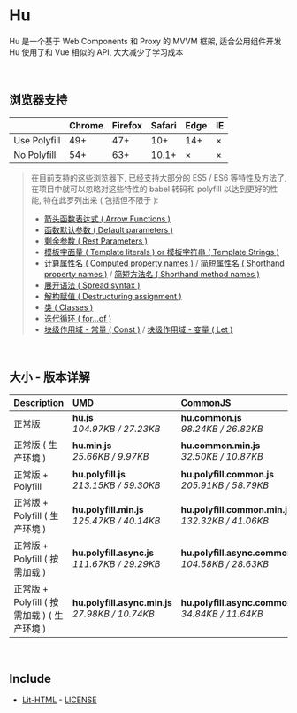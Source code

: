 # Hu
Hu 是一个基于 Web Components 和 Proxy 的 MVVM 框架, 适合公用组件开发<br>
Hu 使用了和 Vue 相似的 API, 大大减少了学习成本

<br>

## 浏览器支持

|              | Chrome | Firefox | Safari | Edge | IE |
| :-           | :-     | :-      | :-     | :-   | :- |
| Use Polyfill | 49+    | 47+     | 10+    | 14+  | ×  |
| No Polyfill  | 54+    | 63+     | 10.1+  | ×    | ×  |

> 在目前支持的这些浏览器下, 已经支持大部分的 ES5 / ES6 等特性及方法了,<br>
> 在项目中就可以忽略对这些特性的 babel 转码和 polyfill 以达到更好的性能, 特在此罗列出来 ( 包括但不限于 ): <br>
  > - [箭头函数表达式 ( Arrow Functions )](https://developer.mozilla.org/zh-CN/docs/Web/JavaScript/Reference/Functions/Arrow_functions)
  > - [函数默认参数 ( Default parameters )](https://developer.mozilla.org/zh-CN/docs/Web/JavaScript/Reference/Functions/Default_parameters)
  > - [剩余参数 ( Rest Parameters )](https://developer.mozilla.org/zh-CN/docs/Web/JavaScript/Reference/Functions/Rest_parameters)
  > - [模板字面量 ( Template literals ) or 模板字符串 ( Template Strings )](https://developer.mozilla.org/zh-CN/docs/Web/JavaScript/Reference/template_strings)
  > - [计算属性名 ( Computed property names )](https://developer.mozilla.org/zh-CN/docs/Web/JavaScript/Reference/Operators/Object_initializer#计算属性名) / [简短属性名 ( Shorthand property names )](https://developer.mozilla.org/zh-CN/docs/Web/JavaScript/Reference/Operators/Object_initializer#属性定义) / [简短方法名 ( Shorthand method names )](https://developer.mozilla.org/zh-CN/docs/Web/JavaScript/Reference/Operators/Object_initializer#方法定义)
  > - [展开语法 ( Spread syntax )](https://developer.mozilla.org/zh-CN/docs/Web/JavaScript/Reference/Operators/Spread_syntax)
  > - [解构赋值 ( Destructuring assignment )](https://developer.mozilla.org/zh-CN/docs/Web/JavaScript/Reference/Operators/Destructuring_assignment)
  > - [类 ( Classes )](https://developer.mozilla.org/zh-CN/docs/Web/JavaScript/Reference/Classes)
  > - [迭代循环 ( for...of )](https://developer.mozilla.org/zh-CN/docs/Web/JavaScript/Reference/Statements/for...of)
  > - [块级作用域 - 常量 ( Const )](https://developer.mozilla.org/zh-CN/docs/Web/JavaScript/Reference/Statements/const) / [块级作用域 - 变量 ( Let )](https://developer.mozilla.org/zh-CN/docs/Web/JavaScript/Reference/Statements/let)

<br>

## 大小 - 版本详解
| Description | UMD | CommonJS | ES Module |
| :- | :- | :- | :- |
| 正常版 | **hu.js**<br>*104.97KB / 27.23KB* | **hu.common.js**<br>*98.24KB / 26.82KB* | **hu.esm.js**<br>*98.22KB / 26.81KB* |
| 正常版 ( 生产环境 ) | **hu.min.js**<br>*25.66KB / 9.97KB* | **hu.common.min.js**<br>*32.50KB / 10.87KB* | **hu.esm.min.js**<br>*25.49KB / 9.91KB* |
| 正常版 + Polyfill | **hu.polyfill.js**<br>*213.15KB / 59.30KB* | **hu.polyfill.common.js**<br>*205.91KB / 58.79KB* | **hu.polyfill.esm.js**<br>*205.89KB / 58.77KB* |
| 正常版 + Polyfill ( 生产环境 ) | **hu.polyfill.min.js**<br>*125.47KB / 40.14KB* | **hu.polyfill.common.min.js**<br>*132.32KB / 41.06KB* | **hu.polyfill.esm.min.js**<br>*125.30KB / 40.08KB* |
| 正常版 + Polyfill ( 按需加载 ) | **hu.polyfill.async.js**<br>*111.67KB / 29.29KB* | **hu.polyfill.async.common.js**<br>*104.58KB / 28.63KB* | **hu.polyfill.async.esm.js**<br>*104.57KB / 28.61KB* |
| 正常版 + Polyfill ( 按需加载 ) ( 生产环境 ) | **hu.polyfill.async.min.js**<br>*27.98KB / 10.74KB* | **hu.polyfill.async.common.min.js**<br>*34.84KB / 11.64KB* | **hu.polyfill.async.esm.min.js**<br>*27.81KB / 10.67KB* |

<br>

## Include
  - [Lit-HTML](https://github.com/Polymer/lit-html) \- [LICENSE](https://github.com/Polymer/lit-html/blob/master/LICENSE)